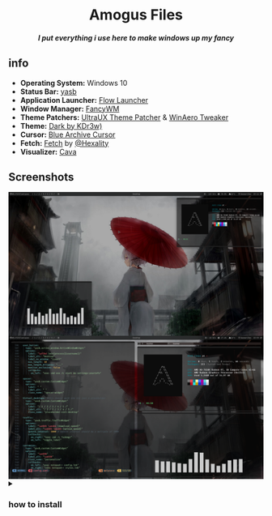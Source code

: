 <h1 align="center">Amogus Files
<br><h5 align="center">I put everything i use here to make windows up my fancy<br>
 

## info
- **Operating System:** Windows 10
- **Status Bar:** [yasb](https://github.com/da-rth/yasb)
- **Application Launcher:** [Flow Launcher](https://github.com/Flow-Launcher/Flow.Launcher)
- **Window Manager:** [FancyWM](https://github.com/FancyWM/fancywm)
- **Theme Patchers:** [UltraUX Theme Patcher](https://mhoefs.eu/software_uxtheme.php?ref=syssel&lang=en) & [WinAero Tweaker](https://winaero.com/downloads/winaerotweaker.zip)
- **Theme:** [Dark by KDr3w)](https://www.deviantart.com/kdr3w/art/Dark-845402016)
- **Cursor:** [Blue Archive Cursor](https://github.com/makipom/BlueArchive-Cursors)
- **Fetch:** [Fetch](https://github.com/Hexality/fetch) by [@Hexality](https://github.com/Hexality)
- **Visualizer:** [Cava](https://github.com/karlstav/cava)
 
## Screenshots
<img align="center" src="https://github.com/Welpyes/Welpyes-Dotfiles/blob/main/images/2024-02-28%2003_16_19-Greenshot.png">
<img align="center" src="https://github.com/Welpyes/Welpyes-Dotfiles/blob/main/images/2024-02-28%2003_59_10-Greenshot.png">

<details>
<summary><h3>how to install</h3></summary>

### Prerequisites
- Make sure you have [Python 3.10+](https://www.python.org/downloads/) and pip installed
- You Have [git](https://git-scm.com/download/win) installed
- You have Jetbrains [Nerdfonts](https://github.com/ryanoasis/nerd-fonts/releases/download/v3.1.1/JetBrainsMono.zip) installed
 
<br><b>all of these can be installed using [scoop](https://scoop.sh/)</b>



https://github.com/Welpyes/Welpyes-Dotfiles/assets/110968684/fdd667ad-efd0-4c79-a8fc-8209dd76d0bc



<b>this script only installs [yasb](https://github.com/da-rth/yasb) and [Cava](https://github.com/karlstav/cava)(not its dependecies)</b>

run these in the terminal or powershell 7
```
irm https://raw.githubusercontent.com/Welpyes/Welpyes-Dotfiles/main/install.ps1 | iex
```
to install [Fetch](https://github.com/Hexality/fetch) you should run this in the terminal and reload the terminal<br>by using `.$PROFILE`
```
irm https://raw.githubusercontent.com/Hexality/fetch/main/install.ps1 | iex
```
<br> after you installed them you can run the `run-silent.vbs` in the `c:\users\{your username}\welpyes-dotfiles` and you should be good to go


</details>
